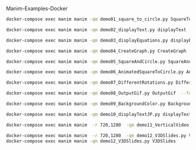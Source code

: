 

Manim-Examples-Docker

```bash
docker-compose exec manim manim -qm demo01_square_to_circle.py SquareToCircle
```


```bash
docker-compose exec manim manim -qm demo02_displayText.py displayText
```

```bash
docker-compose exec manim manim -qm demo03_displayEquations.py displayEquations
```

```bash
docker-compose exec manim manim -qm demo04_CreateGraph.py CreateGraph
```

```bash
docker-compose exec manim manim -qm demo05_SquareAndCircle.py SquareAndCircle
```

```bash
docker-compose exec manim manim -qm demo06_AnimatedSquareToCircle.py AnimatedSquareToCircle
```

```bash
docker-compose exec manim manim -qm demo07_DifferentRotations.py DifferentRotations 
```

```bash
docker-compose exec manim manim -qm demo08_OutputGif.py OutputGif  --format=gif
```


```bash
docker-compose exec manim manim -qm demo09_BackgroundColor.py BackgroundColor
```


```bash
docker-compose exec manim manim -qm demo10_displayTextJP.py displayTextJP
```

```bash
docker-compose exec manim manim  -r 720,1280  -qm demo11_VerticalVideo.py VerticalVideo
```


```bash
docker-compose exec manim manim  -r 720,1280  -qm demo12_V3DSlides.py V3DSlides
docker-compose exec manim manim -qm demo12_V3DSlides.py V3DSlides
```

